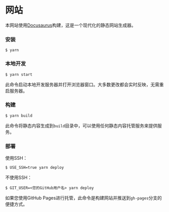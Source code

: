 # 网站

本网站使用[Docusaurus](https://docusaurus.io/)构建，这是一个现代化的静态网站生成器。

### 安装

```
$ yarn
```

### 本地开发

```
$ yarn start
```

此命令启动本地开发服务器并打开浏览器窗口。大多数更改都会实时反映，无需重启服务器。

### 构建

```
$ yarn build
```

此命令将静态内容生成到`build`目录中，可以使用任何静态内容托管服务来提供服务。

### 部署

使用SSH：

```
$ USE_SSH=true yarn deploy
```

不使用SSH：

```
$ GIT_USER=<您的GitHub用户名> yarn deploy
```

如果您使用GitHub Pages进行托管，此命令是构建网站并推送到`gh-pages`分支的便捷方式。
